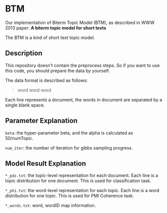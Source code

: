 # BTM
Our implementation of Biterm Topic Model (BTM), as described in WWW 2013 paper:
**A biterm topic model for short texts**

The BTM is a kind of short text topic model.

## Description

This repository doesn't contain the preprocess steps. So if you want to use this code, you should prepare the data by yourself. 

The data format is described as follows:
>word word word

Each line represents a document, the words in document are separated by a single blank space.

## Parameter Explanation

`beta`: the hyper-parameter beta, and the alpha is calculated as 50/numTopic.

`num_iter`: the number of iteration for gibbs sampling progress.


## Model Result Explanation
`*_pdz.txt`: the topic-level representation for each document. Each line is a topic distribution for one document. This is used for classification task.

`*_phi.txt`: the word-level representation for each topic. Each line is a word distribution for one topic. This is used for PMI Coherence task.

`*_words.txt`: word, wordID map information.
